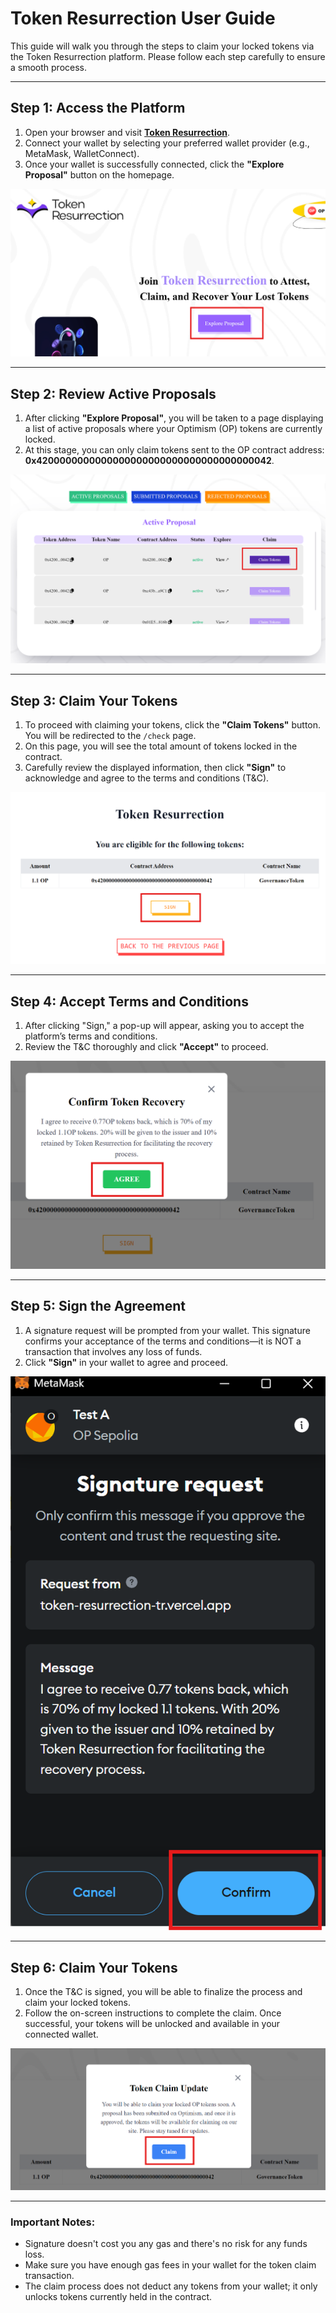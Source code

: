 # Token Resurrection User Guide

This guide will walk you through the steps to claim your locked tokens via the Token Resurrection platform. Please follow each step carefully to ensure a smooth process.

---

## Step 1: Access the Platform

1. Open your browser and visit **[Token Resurrection](https://token-resurrection-tr.vercel.app)**.
2. Connect your wallet by selecting your preferred wallet provider (e.g., MetaMask, WalletConnect).
3. Once your wallet is successfully connected, click the **"Explore Proposal"** button on the homepage.

![Home Page](public/image.png)

---

## Step 2: Review Active Proposals

1. After clicking **"Explore Proposal"**, you will be taken to a page displaying a list of active proposals where your Optimism (OP) tokens are currently locked.
2. At this stage, you can only claim tokens sent to the OP contract address: **0x4200000000000000000000000000000000000042**.

![Proposals List](public/image-1.png)

---

## Step 3: Claim Your Tokens

1. To proceed with claiming your tokens, click the **"Claim Tokens"** button. You will be redirected to the `/check` page.
2. On this page, you will see the total amount of tokens locked in the contract.
3. Carefully review the displayed information, then click **"Sign"** to acknowledge and agree to the terms and conditions (T&C).

![Claim Page](public/image-2.png)

---

## Step 4: Accept Terms and Conditions

1. After clicking "Sign," a pop-up will appear, asking you to accept the platform’s terms and conditions.
2. Review the T&C thoroughly and click **"Accept"** to proceed.

![Terms and Conditions](public/image-3.png)

---

## Step 5: Sign the Agreement

1. A signature request will be prompted from your wallet. This signature confirms your acceptance of the terms and conditions—it is NOT a transaction that involves any loss of funds.
2. Click **"Sign"** in your wallet to agree and proceed.

![Sign Agreement](public/image-4.png)

---

## Step 6: Claim Your Tokens

1. Once the T&C is signed, you will be able to finalize the process and claim your locked tokens.
2. Follow the on-screen instructions to complete the claim. Once successful, your tokens will be unlocked and available in your connected wallet.

![Tokens Claimed](public/image-5.png)

---

### Important Notes:

- Signature doesn't cost you any gas and there's no risk for any funds loss.
- Make sure you have enough gas fees in your wallet for the token claim transaction.
- The claim process does not deduct any tokens from your wallet; it only unlocks tokens currently held in the contract.
